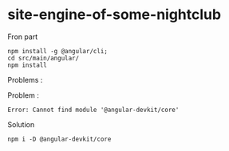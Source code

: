 # site-engine-of-some-nightclub
Fron part 

    npm install -g @angular/cli;
    cd src/main/angular/
    npm install 
    
    
Problems :

  Problem : 
  
    Error: Cannot find module '@angular-devkit/core'
    
  Solution
  
    npm i -D @angular-devkit/core
